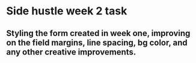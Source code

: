 # Side hustle week 2 task
## Styling the form created in week one, improving on the field margins, line spacing, bg color, and any other creative improvements.